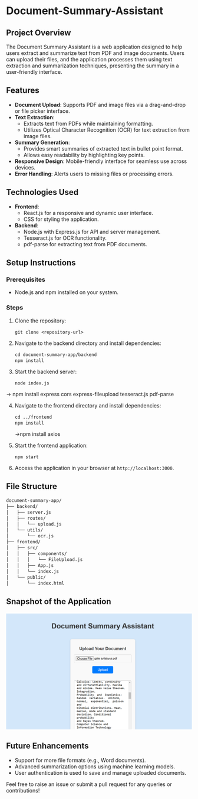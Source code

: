 # Document-Summary-Assistant

## Project Overview
The Document Summary Assistant is a web application designed to help users extract and summarize text from PDF and image documents. Users can upload their files, and the application processes them using text extraction and summarization techniques, presenting the summary in a user-friendly interface.

## Features
- **Document Upload**: Supports PDF and image files via a drag-and-drop or file picker interface.
- **Text Extraction**:
  - Extracts text from PDFs while maintaining formatting.
  - Utilizes Optical Character Recognition (OCR) for text extraction from image files.
- **Summary Generation**:
  - Provides smart summaries of extracted text in bullet point format.
  - Allows easy readability by highlighting key points.
- **Responsive Design**: Mobile-friendly interface for seamless use across devices.
- **Error Handling**: Alerts users to missing files or processing errors.

## Technologies Used
- **Frontend**:
  - React.js for a responsive and dynamic user interface.
  - CSS for styling the application.
- **Backend**:
  - Node.js with Express.js for API and server management.
  - Tesseract.js for OCR functionality.
  - pdf-parse for extracting text from PDF documents.

## Setup Instructions

### Prerequisites
- Node.js and npm installed on your system.

### Steps
1. Clone the repository:
   ```
   git clone <repository-url>
   ```
2. Navigate to the backend directory and install dependencies:
   ```
   cd document-summary-app/backend
   npm install
   ```
3. Start the backend server:
   ```
   node index.js
   ```
  -> npm install express cors express-fileupload tesseract.js pdf-parse

4. Navigate to the frontend directory and install dependencies:
   ```
   cd ../frontend
   npm install
   ```
   ->npm install axios

5. Start the frontend application:
   ```
   npm start
   ```
6. Access the application in your browser at `http://localhost:3000`.

## File Structure
```
document-summary-app/
├── backend/
│   ├── server.js
│   ├── routes/
│   │   └── upload.js
│   └── utils/
│       └── ocr.js
├── frontend/
│   ├── src/
│   │   ├── components/
│   │   │   └── FileUpload.js
│   │   ├── App.js
│   │   └── index.js
│   └── public/
│       └── index.html
```
## Snapshot of the Application

![image](https://raw.githubusercontent.com/nikki-05/Document-Summary-Assistant/refs/heads/main/Screenshot%202025-01-21%20173109.png)

## Future Enhancements
- Support for more file formats (e.g., Word documents).
- Advanced summarization options using machine learning models.
- User authentication is used to save and manage uploaded documents.

Feel free to raise an issue or submit a pull request for any queries or contributions!


